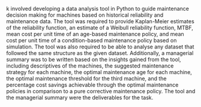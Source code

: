k involved developing a data analysis tool in Python to guide maintenance decision making for machines based on historical reliability and maintenance data. The tool was required to provide Kaplan-Meier estimates of the reliability function, an estimate of a Weibull reliability function, MTBF, mean cost per unit time of an age-based maintenance policy, and mean cost per unit time of a condition-based maintenance policy based on simulation. 
The tool was also required to be able to analyse any dataset that followed the same structure as the given dataset. Additionally, a managerial summary was to be written based on the insights gained from the tool, including descriptives of the machines, the suggested maintenance strategy for each machine, the optimal maintenance age for each machine, the optimal maintenance threshold for the third machine, and the percentage cost savings achievable through the optimal maintenance policies in comparison to a pure corrective maintenance policy. 
The tool and the managerial summary were the deliverables for the task.

